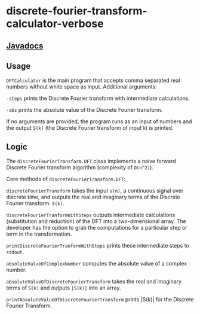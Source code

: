 # discrete-fourier-transform-calculator-verbose
## [Javadocs](https://jasgarcha.github.io/discrete-fourier-transform-calculator-verbose/)
## Usage
`DFTCalculator` is the main program that accepts comma separated real numbers without white space as input.
Additional arguments:

`-steps` prints the Discrete Fourier transform with intermediate calculations.

`-abs` prints the absolute value of the Discrete Fourier transform.

If no arguments are provided, the program runs as an input of numbers and the output `S(k)` (the Discrete Fourier transform of input `k`) is printed.

## Logic
The `discreteFourierTransform.DFT` class implements a naive forward Discrete Fourier transform algorithm (complexity of `O(n^2)`).

Core methods of `discreteFourierTransform.DFT`:

`discreteFourierTransform` takes the input `s(n)`, a continuous signal over discrete time, and outputs the real and imaginary terms of the Discrete Fourier transform: `S(k)`.

`discreteFourierTranformWithSteps` outputs intermediate calculations (substitution and reduction) of the DFT into a two-dimensional array. The developer has the option to grab the computations for a particular step or term in the transformation.

`printDiscreteFourierTranformWithSteps` prints these intermediate steps to `stdout`. 

`absoluteValueOfComplexNumber` computes the absolute value of a complex number.

`absoluteValueOfDiscreteFourierTransform` takes the real and imaginary terms of `S(k)` and outputs `|S(k)|` into an array.

`printAbsoluteValueOfDiscreteFourierTransform` prints |S(k)| for the Discrete Fourier Transform.